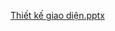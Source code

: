 [Thiết kế giao diện.pptx](https://github.com/user-attachments/files/18134656/Thi.t.k.giao.di.n.pptx)
